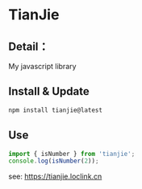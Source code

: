 # TianJie

## Detail：

My javascript library

## Install & Update

```sh
npm install tianjie@latest
```

## Use

```ts
import { isNumber } from 'tianjie';
console.log(isNumber(2));
```

see: <https://tianjie.loclink.cn>
